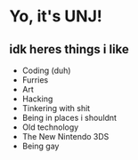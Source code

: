 # Yo, it's UNJ!
## idk heres things i like

- Coding (duh)
- Furries
- Art
- Hacking
- Tinkering with shit
- Being in places i shouldnt
- Old technology
- The New Nintendo 3DS
- Being gay
